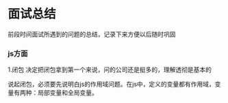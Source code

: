 # 面试总结

 前段时间面试所遇到的问题的总结，记录下来方便以后随时巩固

 ### js方面

 1.闭包 决定把闭包拿到第一个来说，问的公司还是挺多的，理解透彻是基本的

 说起闭包，必须要先说明白js的作用域问题。在js中，定义的变量都有作用域，变量有两种：局部变量和全局变量。
